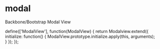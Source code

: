 modal
=====

Backbone/Bootstrap Modal View

define(['ModalView'], function(ModalView) {
     return Modalview.extend({
        initialize: function() {
            ModalView.prototype.initialize.apply(this, arguments);
        }
     });
});
